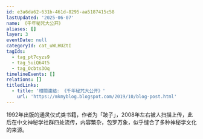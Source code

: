 ```yaml
---
id: e3a6da62-631b-461d-8295-aa5187415c58
lastUpdated: '2025-06-07'
name: 《千年秘咒大公开》
aliases: []
layer: 3
eventDate: null
categoryId: cat_uWLHUZtI
tagIds:
  - tag_pt7cyzs9
  - tag_5uiQ64t5
  - tag_Ocbts3Oq
timelineEvents: []
relations: []
titledLinks:
  - title: '相關連結: 《千年秘咒大公开》'
    url: 'https://mkmyblog.blogspot.com/2019/10/blog-post.html'
---
```

1992年出版的通灵仪式类书籍，作者为「跛子」，2008年左右被人扫描上传，此后在中文神秘学社群四处流传，内容繁杂，包罗万象，似乎缝合了多种神秘学文化的来源。
